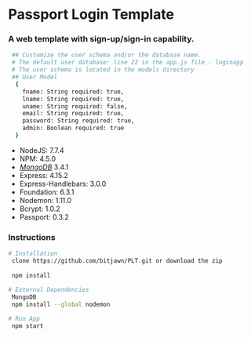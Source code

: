 # Passport Login Template
<h3>A web template with sign-up/sign-in capability.</h3>

```bash
 ## Customize the user schema and/or the database name.
 # The default user database: line 22 in the app.js file - loginapp
 # The user schema is located in the models directory
 ## User Model
  {
    fname: String required: true,
    lname: String required: true,
    uname: String required: false,
    email: String required: true,
    password: String required: true,
    admin: Boolean required: true
  }
```

<ul>
    <li>NodeJS: 7.7.4</li>
    <li>NPM: 4.5.0</li>
    <li><a href="https://www.mongodb.com/download-center?jmp=docs&_ga=1.202993809.1491474904.1492296757#community"><i>MongoDB</i></a> 3.4.1</li>
    <li>Express: 4.15.2</li>
    <li>Express-Handlebars: 3.0.0</li>    
    <li>Foundation: 6.3.1</li>
    <li>Nodemon: 1.11.0</li>
    <li>Bcrypt: 1.0.2</li>
    <li>Passport: 0.3.2</li>
</ul>

<h3>Instructions</h3>

```bash
# Installation
 clone https://github.com/bitjawn/PLT.git or download the zip
 
 npm install

# External Dependencies
 MongoDB
 npm install --global nodemon
 
# Run App
 npm start
```
